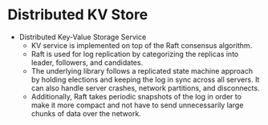 # Distributed KV Store

- Distributed Key-Value Storage Service
    - KV service is implemented on top of the Raft consensus algorithm.
    - Raft is used for log replication by categorizing the replicas into leader, followers, and candidates.
    - The underlying library follows a replicated state machine approach by holding elections and keeping the log in sync across all servers. It can also handle server crashes, network partitions, and disconnects.
    - Additionally, Raft takes periodic snapshots of the log in order to make it more compact and not have to send unnecessarily large chunks of data over the network.
